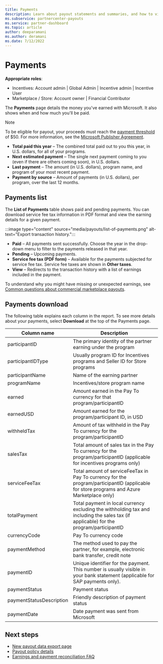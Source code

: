 ```yaml
---
title: Payments
description: Learn about payout statements and summaries, and how to view and export your payment data from Microsoft Partner Center
ms.subservice: partnercenter-payouts
ms.service: partner-dashboard
ms.topic: article
author: deeparamani
ms.author: deramani
ms.date: 7/12/2022
---
```


# Payments

**Appropriate roles**:

- Incentives: Account admin | Global Admin | Incentive admin | Incentive User
- Marketplace / Store: Account owner | Financial Contributor

The **Payments** page details the money you've earned with Microsoft. It also shows when and how much you'll be paid.

> [!NOTE]
> To be eligible for payout, your proceeds must reach the [payment threshold](payment-thresholds-methods-timeframes.md) of $50. For more information, see the [Microsoft Publisher Agreement](/legal/marketplace/msft-publisher-agreement).

- **Total paid this year** – The combined total paid out to you this year, in U.S. dollars, for all of your programs.
- **Next estimated payment** – The single next payment coming to you (even if there are others coming soon), in U.S. dollars.
- **Last payment** – The amount (in U.S. dollars), program name, and program of your most recent payment.
- **Payment by source** – Amount of payments (in U.S. dollars), per program, over the last 12 months.

## Payments list

The **List of Payments** table shows paid and pending payments. You can download service fee tax information in PDF format and view the earning details for a given payment.

:::image type="content" source="media/payouts/list-of-payments.png" alt-text="Export transaction history.":::

- **Paid** – All payments sent successfully. Choose the year in the drop-down menu to filter to the payments released in that year.
- **Pending** – Upcoming payments.
- **Service fee tax (PDF form)** – Available for the payments subjected for service fee tax. Service fee taxes are shown in **Other taxes**.
- **View** – Redirects to the transaction history with a list of earnings included in the payment.

To understand why you might have missing or unexpected earnings, see [Common questions about commercial marketplace payouts](payout-faq.yml#why-are-my-earnings-missing-).

## Payments download

 The following table explains each column in the report. To see more details about your payments, select **Download** at the top of the Payments page.

| Column name | Description |
| --- | --- |
| participantID | The primary identity of the partner earning under the program |
| participantIDType | Usually program ID for Incentives programs and Seller ID for Store programs |
| participantName | Name of the earning partner |
| programName | Incentives/store program name |
| earned | Amount earned in the Pay To currency for that program/participantID |
| earnedUSD | Amount earned for the program/participant ID, in USD |
| withheldTax | Amount of tax withheld in the Pay To currency for the program/participantID |
| salesTax | Total amount of sales tax in the Pay To currency for the program/participantID (applicable for incentives programs only) |
| serviceFeeTax | Total amount of serviceFeeTax in Pay To currency for the program/participantID (applicable for store programs and Azure Marketplace only) |
| totalPayment | Total payment in local currency excluding the withholding tax and including the sales tax (if applicable) for the program/participantID |
| currencyCode | Pay To currency code |
| paymentMethod | The method used to pay the partner, for example, electronic bank transfer, credit note |
| paymentID | Unique identifier for the payment. This number is usually visible in your bank statement (applicable for SAP payments only). |
| paymentStatus | Payment status |
| paymentStatusDescription | Friendly description of payment status |
| paymentDate | Date payment was sent from Microsoft |

## Next steps

- [New payout data export page](./payouts-enhanced-exports.md)
- [Payout policy details](payout-policy-details.md)
- [Earnings and payment reconciliation FAQ](./reconciliation-faq.md)
